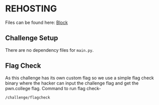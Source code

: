 # REHOSTING

Files can be found here: [Block](https://github.com/sajjadium/ctf-archives/tree/main/ctfs/GreyCatTheFlag/2022/crypto/Block)

## Challenge Setup
There are no dependency files for `main.py`. 

## Flag Check

As this challenge has its own custom flag so we use a simple flag check binary where the hacker can input the challenge flag and get the pwn.college flag. Command to run flag check-
```
/challenge/flagcheck
```
